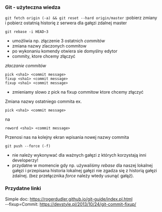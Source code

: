 ### Git - użyteczna wiedza
```git fetch origin (-a) && git reset --hard origin/master``` :pobierz zmiany i pobierz ostatnią historię z serwera dla gałęzi zdalnej master

```git rebase -i HEAD~3```
- umożliwia np. złączenie 3 ostatnich _commitów_ 
- zmiana nazwy zlaczonych commitow 
- po wykonaniu komendy otwiera sie domyślny edytor
- commity, ktore chcemy złączyć

*złaczanie commitów*
```
pick <sha1> <commit message>
fixup <sha1> <commit message>
fixup <sha1> <commit message>
```
- zmieniamy slowo z pick na fixup commitow ktore chcemy złączyć

Zmiana nazwy ostatniego commita ex.
```
pick <sha1> <commit message> 
```
na 
```
reword <sha1> <commit message> 
```
Przenosi nas na kolejny ekran wpisania nowej nazwy commita

```git push --force (-f)```
- nie należy wykonywać dla ważnych gałęzi z których korzystają inni developerzy! 
- przydatne w momencie gdy np. używaliśmy _rebase_ dla naszej lokalnej gałęzi i przepisana historia lokalnej gałęzi nie zgadza się z historią gałęzi zdalnej. (bez przełącznika _force_ należy wtedy usunąć gałąź). 


### Przydatne linki
Simple doc: https://rogerdudler.github.io/git-guide/index.pl.html  
--fixup=Commit: https://devstyle.pl/2013/10/24/git-commit-fixup/
